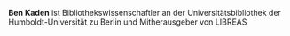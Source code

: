 **Ben Kaden** ist Bibliothekswissenschaftler an der Universitätsbibliothek der Humboldt-Universität zu Berlin und Mitherausgeber von LIBREAS